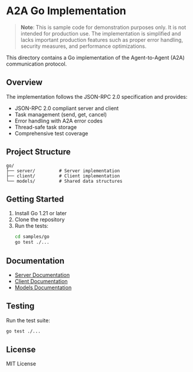 # A2A Go Implementation

> **Note**: This is sample code for demonstration purposes only. It is not intended for production use. The implementation is simplified and lacks important production features such as proper error handling, security measures, and performance optimizations.

This directory contains a Go implementation of the Agent-to-Agent (A2A) communication protocol.

## Overview

The implementation follows the JSON-RPC 2.0 specification and provides:

- JSON-RPC 2.0 compliant server and client
- Task management (send, get, cancel)
- Error handling with A2A error codes
- Thread-safe task storage
- Comprehensive test coverage

## Project Structure

```
go/
├── server/         # Server implementation
├── client/         # Client implementation
└── models/         # Shared data structures
```

## Getting Started

1. Install Go 1.21 or later
2. Clone the repository
3. Run the tests:
   ```bash
   cd samples/go
   go test ./...
   ```

## Documentation

- [Server Documentation](server/README.md)
- [Client Documentation](client/README.md)
- [Models Documentation](models/README.md)

## Testing

Run the test suite:

```bash
go test ./...
```

## License

MIT License 